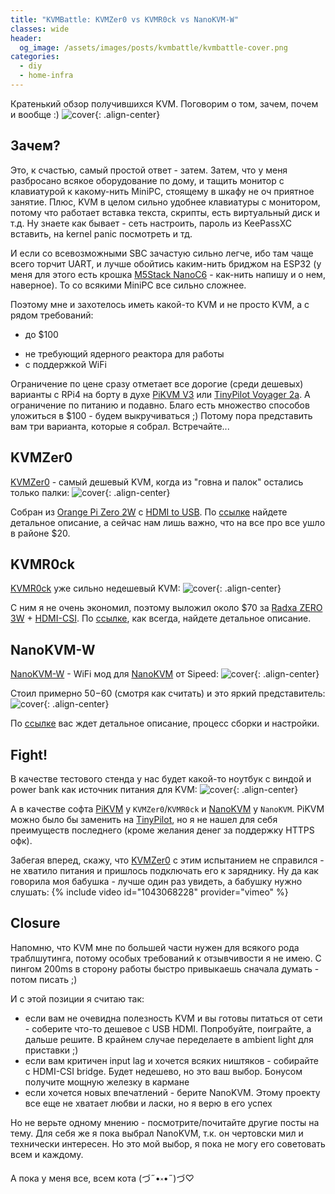 ```yaml
---
title: "KVMBattle: KVMZer0 vs KVMR0ck vs NanoKVM-W"
classes: wide
header:
  og_image: /assets/images/posts/kvmbattle/kvmbattle-cover.png
categories:
  - diy
  - home-infra
---
```

Кратенький обзор получившихся KVM. Поговорим о том, зачем, почем и вообще :)
![cover](/assets/images/posts/kvmbattle/kvmbattle-cover.png){: .align-center}

## Зачем?
Это, к счастью, самый простой ответ - затем. Затем, что у меня разбросано всякое оборудование по дому, и тащить монитор с клавиатурой к какому-нить MiniPC, стоящему в шкафу не оч приятное занятие. Плюс, KVM в целом сильно удобнее клавиатуры с монитором, потому что работает вставка текста, скрипты, есть виртуальный диск и т.д. Ну знаете как бывает - сеть настроить, пароль из KeePassXC вставить, на kernel panic посмотреть и тд.

И если со всевозможными SBC зачастую сильно легче, ибо там чаще всего торчит UART, и лучше обойтись каким-нить бриджом на ESP32 (у меня для этого есть крошка [M5Stack NanoC6](https://shop.m5stack.com/products/m5stack-nanoc6-dev-kit) - как-нить напишу и о нем, наверное). То со всякими MiniPC все сильно сложнее.

Поэтому мне и захотелось иметь какой-то KVM и не просто KVM, а с рядом требований:
- до $100
* не требующий ядерного реактора для работы
* с поддержкой WiFi

Ограничение по цене сразу отметает все дорогие (среди дешевых) варианты с RPi4 на борту в духе [PiKVM V3](https://a.aliexpress.com/_oDD5by7) или [TinyPilot Voyager 2a](https://tinypilotkvm.com/product/tinypilot-voyager2a). А ограничение по питанию и подавно. Благо есть множество способов уложиться в $100 - будем выкручиваться ;)
Потому пора представить вам три варианта, которые я собрал. Встречайте...

## KVMZer0
[KVMZer0](/kvmzer0/) - самый дешевый KVM, когда из "говна и палок" остались только палки:
![cover](/assets/images/posts/kvmbattle/kvmzer0.jpg){: .align-center}

Собран из [Orange Pi Zero 2W](http://www.orangepi.org/html/hardWare/computerAndMicrocontrollers/details/Orange-Pi-Zero-2W.html) c [HDMI to USB](https://a.aliexpress.com/_opPvKMx). По [ссылке](/kvmzer0/) найдете детальное описание, а сейчас нам лишь важно, что на все про все ушло в районе $20.

## KVMR0ck
[KVMR0ck](/kvmr0ck/) уже сильно недешевый KVM:
![cover](/assets/images/posts/kvmbattle/kvmr0ck.jpg){: .align-center}

С ним я не очень экономил, поэтому выложил около $70 за [Radxa ZERO 3W](http://radxa.com/products/zeros/zero3w/) + [HDMI-CSI](https://a.aliexpress.com/_olvAXLh). По [ссылке](/kvmr0ck/), как всегда, найдете детальное описание.

## NanoKVM-W
[NanoKVM-W](/nanokvm-w/) - WiFi мод для [NanoKVM](https://sipeed.com/nanokvm) от Sipeed:
![cover](/assets/images/posts/kvmbattle/nanokvm.jpg){: .align-center}

Стоил примерно $50-$60 (смотря как считать) и это яркий представитель:
![cover](/assets/images/posts/kvmbattle/devices.jpg){: .align-center}

По [ссылке](/nanokvm-w/) вас ждет детальное описание, процесс сборки и настройки.

## Fight!
В качестве тестового стенда у нас будет какой-то ноутбук с виндой и power bank как источник питания для KVM:
![cover](/assets/images/posts/kvmbattle/stand.jpg){: .align-center}

А в качестве софта [PiKVM](https://pikvm.org/) у `KVMZer0`/`KVMR0ck` и [NanoKVM](https://github.com/sipeed/NanoKVM) у `NanoKVM`. PiKVM можно было бы заменить на [TinyPilot](https://github.com/tiny-pilot/tinypilot), но я не нашел для себя преимуществ последнего (кроме желания денег за поддержку HTTPS офк).

Забегая вперед, скажу, что [KVMZer0](/kvmzer0/) с этим испытанием не справился - не хватило питания и пришлось подключать его к заряднику. Ну да как говорила моя бабушка - лучше один раз увидеть, а бабушку нужно слушать:
{% include video id="1043068228" provider="vimeo" %}

## Closure
Напомню, что KVM мне по большей части нужен для всякого рода траблшутинга, потому особых требований к отзывчивости я не имею. С пингом 200ms в сторону работы быстро привыкаешь сначала думать - потом писать ;)

И с этой позиции я считаю так:
  - если вам не очевидна полезность KVM и вы готовы питаться от сети - соберите что-то дешевое с USB HDMI. Попробуйте, поиграйте, а дальше решите. В крайнем случае переделаете в ambient light для приставки ;)
  - если вам критичен input lag и хочется всяких ништяков - собирайте с HDMI-CSI bridge. Будет недешево, но это ваш выбор. Бонусом получите мощную железку в кармане
  - если хочется новых впечатлений - берите NanoKVM. Этому проекту все еще не хватает любви и ласки, но я верю в его успех

Но не верьте одному мнению - посмотрите/почитайте другие посты на тему. Для себя же я пока выбрал NanoKVM, т.к. он чертовски мил и технически интересен. Но это мой выбор, я пока не могу его советовать всем и каждому.

А пока у меня все, всем кота (づ˶•༝•˶)づ♡
